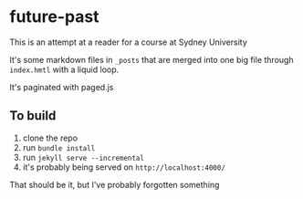# future-past

This is an attempt at a reader for a course at Sydney University

It's some markdown files in `_posts` that are merged into one big file through `index.hmtl` with a liquid loop.

It's paginated with paged.js

## To build

1. clone the repo
1. run `bundle install`
1. run `jekyll serve --incremental`
1. it's probably being served on `http://localhost:4000/`

That should be it, but I've probably forgotten something
